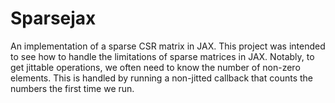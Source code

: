 # Sparsejax

An implementation of a sparse CSR matrix in JAX. This project was intended to see how to handle the limitations of sparse matrices in JAX. Notably, to get jittable operations, we often need to know the number of non-zero elements. This is handled by running a non-jitted callback that counts the numbers the first time we run.
